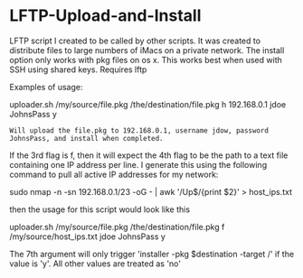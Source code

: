 # LFTP-Upload-and-Install

LFTP script I created to be called by other scripts.  It was created to distribute files to large numbers of iMacs on a private network.
The install option only works with pkg files on os x.
This works best when used with SSH using shared keys.
Requires lftp

Examples of usage:


uploader.sh /my/source/file.pkg /the/destination/file.pkg h 192.168.0.1 jdoe JohnsPass y

    Will upload the file.pkg to 192.168.0.1, username jdow, password JohnsPass, and install when completed.
    
If the 3rd flag is f, then it will expect the 4th flag to be the path to a text file containing one IP address per line.
I generate this using the following command to pull all active IP addresses for my network:

sudo nmap -n -sn 192.168.0.1/23 -oG - | awk '/Up$/{print $2}' > host_ips.txt

then the usage for this script would look like this

uploader.sh /my/source/file.pkg /the/destination/file.pkg f /my/source/host_ips.txt jdoe JohnsPass y

The 7th argument will only trigger 'installer -pkg $destination -target /' if the value is 'y'.  All other values are treated as 'no'
